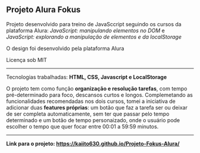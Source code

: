 ## Projeto Alura Fokus 


Projeto desenvolvido para treino de JavaSccript seguindo os cursos da plataforma Alura:
_JavaScript: manipulando elementos no DOM_ e _JavaScript: explorando a manipulação de elementos e da localStorage_

O design foi desenvolvido pela plataforma Alura

Licença sob MIT
____________________________________________________________________________________________________________________________________________________________________________________________________________________________________________________

Tecnologias trabalhadas: **HTML, CSS, Javascript e LocalStorage**

O projeto tem como função **organização e resolução tarefas**, com tempo pré-determinado para foco, descansos curtos e longos. Complemetando as funcionalidades recomendadas nos dois cursos, tomei a iniciativa de adicionar duas **features próprias**: um botão que faz a tarefa ser ou deixar de ser completa automaticamente, sem ter que passar pelo tempo determinado e um botão de tempo personaizado, onde o usuário pode escolher o tempo que quer focar entre 00:01 a 59:59 minutos.
____________________________________________________________________________________________________________________________________________________________________________________________________________________________________________________

**Link para o projeto: https://kaiito630.github.io/Projeto-Fokus-Alura/**
